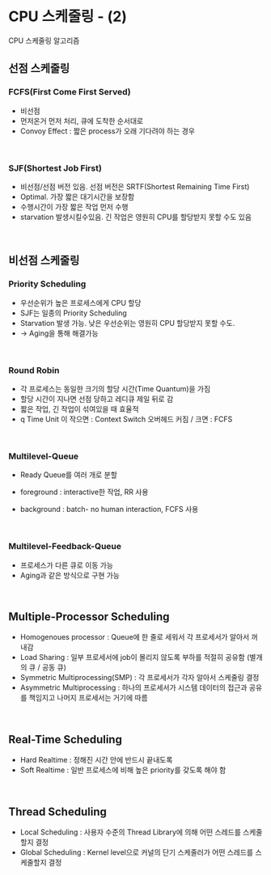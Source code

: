# CPU 스케줄링 - (2)

CPU 스케줄링 알고리즘



## 선점 스케줄링

### FCFS(First Come First Served)

- 비선점
- 먼저온거 먼저 처리, 큐에 도착한 순서대로
- Convoy Effect : 짧은 process가 오래 기다려야 하는 경우

<br>

### SJF(Shortest Job First)

- 비선점/선점 버전 있음. 선점 버전은 SRTF(Shortest Remaining Time First)
- Optimal. 가장 짧은 대기시간을 보장함
- 수행시간이 가장 짧은 작업 먼저 수행
- starvation 발생시킬수있음.  긴 작업은 영원히 CPU를 할당받지 못할 수도 있음

<br>

## 비선점 스케줄링

### Priority Scheduling

- 우선순위가 높은 프로세스에게 CPU 할당
- SJF는 일종의 Priority Scheduling
- Starvation 발생 가능. 낮은 우선순위는 영원히 CPU 할당받지 못할 수도.
- -> Aging을 통해 해결가능

<br>

### Round Robin

- 각 프로세스는 동일한 크기의 할당 시간(Time Quantum)을 가짐
- 할당 시간이 지나면 선점 당하고 레디큐 제일 뒤로 감
- 짧은 작업, 긴 작업이 섞여있을 때 효율적
- q Time Unit 이 작으면 : Context Switch 오버헤드 커짐 / 크면 : FCFS

<br>

### Multilevel-Queue

- Ready Queue를 여러 개로 분할

- foreground : interactive한 작업, RR 사용

- background : batch- no human interaction, FCFS 사용

  

<br>

### Multilevel-Feedback-Queue

- 프로세스가 다른 큐로 이동 가능
- Aging과 같은 방식으로 구현 가능



<br>

## Multiple-Processor Scheduling

- Homogenoues processor : Queue에 한 줄로 세워서 각 프로세서가 알아서 꺼내감
- Load Sharing : 일부 프로세서에 job이 몰리지 않도록 부하를 적절히 공유함 (별개의 큐 / 공동 큐)
- Symmetric Multiprocessing(SMP) : 각 프로세서가 각자 알아서 스케줄링 결정
- Asymmetric Multiprocessing : 하나의 프로세서가 시스템 데이터의 접근과 공유를 책임지고 나머지 프로세서는 거기에 따름



<br>

## Real-Time Scheduling

- Hard Realtime : 정해진 시간 안에 반드시 끝내도록 
- Soft Realtime : 일반 프로세스에 비해 높은 priority를 갖도록 해야 함



<br>

## Thread Scheduling

- Local Scheduling : 사용자 수준의 Thread Library에 의해 어떤 스레드를 스케줄할지 결정
- Global Scheduling : Kernel level으로 커널의 단기 스케줄러가 어떤 스레드를 스케줄할지 결정